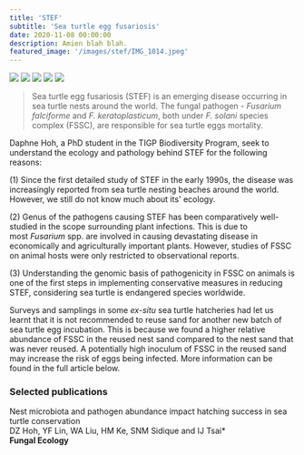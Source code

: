 ```yaml
---
title: 'STEF'
subtitle: 'Sea turtle egg fusariosis'
date: 2020-11-08 00:00:00
description: Amien blah blah.
featured_image: '/images/stef/IMG_1014.jpeg'
---
```



<div class="gallery" data-columns="3">
	<img src="/images/members/IMG_8502.jpeg">
	<img src="/images/members/IMG_8507.JPG">
	<img src="/images/members/PA270027.JPG">
	<img src="/images/members/67814146_1314504012047698_1460817586819170304_n.jpg">
	<img src="/images/members/turtleegg.JPG">
</div>
 
 
> Sea turtle egg fusariosis (STEF) is an emerging disease occurring in sea turtle nests around the world. The fungal pathogen - *Fusarium falciforme* and *F. keratoplasticum*, both under *F. solani* species complex (FSSC), are responsible for sea turtle eggs mortality.
 
 
Daphne Hoh, a PhD student in the TIGP Biodiversity Program, seek to understand the ecology and pathology behind STEF for the following reasons: 
 
(1) Since the first detailed study of STEF in the early 1990s, the disease was increasingly reported from sea turtle nesting beaches around the world. However, we still do not know much about its' ecology.
 
(2) Genus of the pathogens causing STEF has been comparatively well-studied in the scope surrounding plant infections. This is due to most *Fusarium* spp. are involved in causing devastating disease in economically and agriculturally important plants. However, studies of FSSC on animal hosts were only restricted to observational reports.
 
(3) Understanding the genomic basis of pathogenicity in FSSC on animals is one of the first steps in implementing conservative measures in reducing STEF, considering sea turtle is endangered species worldwide.

Surveys and samplings in some *ex-situ* sea turtle hatcheries had let us learnt that it is not recommended to reuse sand for another new batch of sea turtle egg incubation. This is because we found a higher relative abundance of FSSC in the reused nest sand compared to the nest sand that was never reused. A potentially high inoculum of FSSC in the reused sand may increase the risk of eggs being infected. More information can be found in the full article below.
 



### Selected publications

Nest microbiota and pathogen abundance impact hatching success in sea turtle conservation  
DZ Hoh, YF Lin, WA Liu, HM Ke, SNM Sidique and IJ Tsai\*  
**Fungal Ecology**

